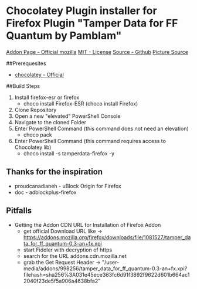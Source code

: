 # Chocolatey Plugin installer for Firefox Plugin "Tamper Data for FF Quantum by Pamblam"
[Addon Page - Official mozilla](https://addons.mozilla.org/en-US/firefox/addon/tamper-data-for-ff-quantum/)
[MIT - License](http://www.opensource.org/licenses/mit-license.php)
[Source - Github](https://github.com/Pamblam/Tamper-Data-for-FF-Quantum)
[Picture Source](https://camo.githubusercontent.com/8482d889055af4465dab448ca3a46b3bb19f0891/68747470733a2f2f692e696d6775722e636f6d2f716b4a7641514f2e706e67)

##Prerequesites
* [chocolatey - Official](https://chocolatey.org)

##Build Steps
1. Install firefox-esr or firefox
    * choco install Firefox-ESR  (choco install Firefox)
2. Clone Repository
4. Open a new "elevated" PowerShell Console
3. Navigate to the cloned Folder
4. Enter PowerShell Command (this command does not need an elevation)
    * choco pack
5. Enter PowerShell Command (this command requires access to Chocolatey lib)
    * choco install -s tamperdata-firefox -y

## Thanks for the inspiration
*   proudcanadianeh - uBlock Origin for Firefox
*   doc - adblockplus-firefox


## Pitfalls
* Getting the Addon CDN URL for Installation of Firefox Addon
    * get official Download URL like -> https://addons.mozilla.org/firefox/downloads/file/1081527/tamper_data_for_ff_quantum-0.3-an+fx.xpi
    * start Fiddler with decryption of https
    * search for the URL addons.cdn.mozilla.net
    * grab the Get Request Header -> "/user-media/addons/998256/tamper_data_for_ff_quantum-0.3-an+fx.xpi?filehash=sha256%3A031e45ece363fc6d91f3892f9622d601b664ac12040f23de5f5a906a4638bfa2"